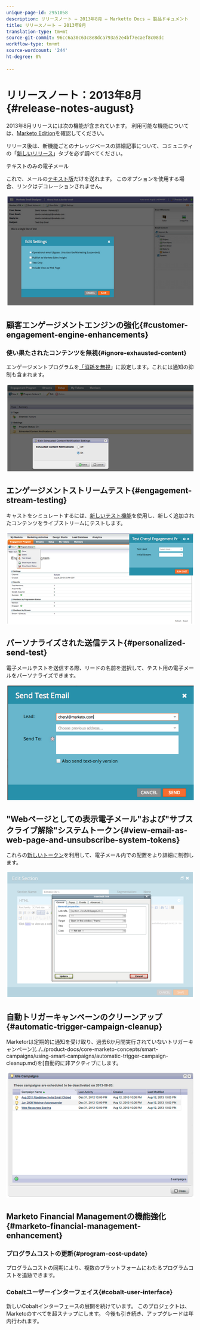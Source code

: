 ```yaml
---
unique-page-id: 2951058
description: リリースノート — 2013年8月 — Marketto Docs — 製品ドキュメント
title: リリースノート — 2013年8月
translation-type: tm+mt
source-git-commit: 96cc6a30c63c8e8dca793a52e4bf7ecaef8c08dc
workflow-type: tm+mt
source-wordcount: '244'
ht-degree: 0%

---
```



# リリースノート：2013年8月{#release-notes-august}

2013年8月リリースには次の機能が含まれています。 利用可能な機能については、[Marketo Edition](http://docs.marketo.com/display/docs/assets/pricing-1.php)を確認してください。

リリース後は、新機能ごとのナレッジベースの詳細記事について、コミュニティの「[新しいリリース](release-notes-december-2013.md)」タブを必ず調べてください。

テキストのみの電子メール

これで、メールの[テキスト版](../../product-docs/email-marketing/general/creating-an-email/create-a-text-only-email.md)だけを送れます。 このオプションを使用する場合、リンクはデコレーションされません。

![](assets/image2014-9-22-16-3a34-3a15.png)

## 顧客エンゲージメントエンジンの強化{#customer-engagement-engine-enhancements}

### 使い果たされたコンテンツを無視{#ignore-exhausted-content}

エンゲージメントプログラムを[「消耗を無視](../../product-docs/email-marketing/drip-nurturing/using-engagement-programs/disable-and-enable-exhausted-content-notifications.md)」に設定します。これには通知の抑制も含まれます。

![](assets/image2014-9-22-16-3a34-3a37.png)

## エンゲージメントストリームテスト{#engagement-stream-testing}

キャストをシミュレートするには、[新しいテスト機能](../../product-docs/email-marketing/drip-nurturing/engagement-program-streams/test-an-engagement-stream.md)を使用し、新しく追加されたコンテンツをライブストリームにテストします。

![](assets/image2014-9-22-16-3a34-3a56.png)

## パーソナライズされた送信テスト{#personalized-send-test}

電子メールテストを送信する際、リードの名前を選択して、テスト用の電子メールをパーソナライズできます。

![](assets/image2014-9-22-16-3a35-3a15.png)

## &quot;Webページとしての表示電子メール&quot;および&quot;サブスクライブ解除&quot;システムトークン{#view-email-as-web-page-and-unsubscribe-system-tokens}

これらの[新しいトークン](../../product-docs/email-marketing/general/using-tokens/system-tokens-glossary.md)を利用して、電子メール内での配置をより詳細に制御します。

![](assets/image2014-9-22-16-3a35-3a38.png)

## 自動トリガーキャンペーンのクリーンアップ{#automatic-trigger-campaign-cleanup}

Marketorは定期的に通知を受け取り、過去6か月間実行されていないトリガーキャンペーン](../../product-docs/core-marketo-concepts/smart-campaigns/using-smart-campaigns/automatic-trigger-campaign-cleanup.md)を[自動的に非アクティブにします。

![](assets/image2014-9-22-16-3a36-3a2.png)

## Marketo Financial Managementの機能強化{#marketo-financial-management-enhancement}

### プログラムコストの更新{#program-cost-update}

プログラムコストの同期により、複数のプラットフォームにわたるプログラムコストを追跡できます。

### Cobaltユーザーインターフェイス{#cobalt-user-interface}

新しいCobaltインターフェースの展開を続けています。 このプロジェクトは、Marketoのすべてを超スナップにします。 今後も引き続き、アップグレードは年内行われます。
